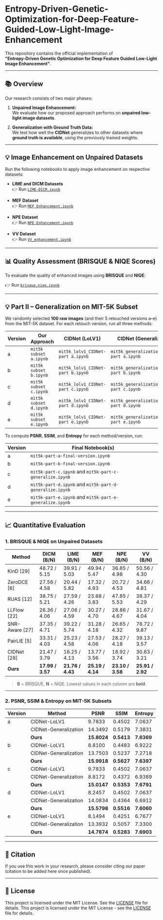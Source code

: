 # Entropy-Driven-Genetic-Optimization-for-Deep-Feature-Guided-Low-Light-Image-Enhancement

This repository contains the official implementation of  
**"Entropy-Driven Genetic Optimization for Deep Feature Guided Low-Light Image Enhancement"**.

---

## 📚 Overview

Our research consists of two major phases:

1. **Unpaired Image Enhancement:**  
   We evaluate how our proposed approach performs on **unpaired low-light image datasets**.

2. **Generalization with Ground Truth Data:**  
   We test how well the **CIDNet** generalizes to other datasets where **ground truth is available**, using the previously trained weights.

---

## 💡 Image Enhancement on Unpaired Datasets

Run the following notebooks to apply image enhancement on respective datasets:

- **LIME and DICM Datasets**  
  👉 Run [`LIME-DICM.ipynb`](LIME-DICM.ipynb)

- **MEF Dataset**  
  👉 Run [`MEF Enhancement.ipynb`](MEF%20Enhancement.ipynb)

- **NPE Dataset**  
  👉 Run [`NPE Enhancement.ipynb`](NPE%20Enhancement.ipynb)

- **VV Dataset**  
  👉 Run [`VV_enhancement.ipynb`](VV_enhancement.ipynb)

---

## 📊 Quality Assessment (BRISQUE & NIQE Scores)

To evaluate the quality of enhanced images using **BRISQUE** and **NIQE**:

👉 Run [`brisque,niqe.ipynb`](brisque,niqe.ipynb)

---
## 💡 Part II – Generalization on MIT-5K Subset

We randomly selected **100 raw images** (and their 5 retouched versions a–e) from the MIT-5K dataset. For each retouch version, run all three methods:

| Version | Our Approach                                  | CIDNet (LoLV1)                                        | CIDNet (Generalization)                                 |
|---------|-----------------------------------------------|-------------------------------------------------------|---------------------------------------------------------|
| a       | `mit5k subset a.ipynb`                        | `mit5k_lolv1_CIDNet-part a.ipynb`                     | `mit5k_generalization_CIDNet-part a.ipynb`              |
| b       | `mit5k subset b.ipynb`                        | `mit5k_lolv1_CIDNet-part b.ipynb`                     | `mit5k_generalization_CIDNet-part b.ipynb`              |
| c       | `mit5k subset c.ipynb`                        | `mit5k_lolv1_CIDNet-part c.ipynb`                     | `mit5k_generalization_CIDNet-part c.ipynb`              |
| d       | `mit5k subset d.ipynb`                        | `mit5k_lolv1_CIDNet-part d.ipynb`                     | `mit5k_generalization_CIDNet-part d.ipynb`              |
| e       | `mit5k subset e.ipynb`                        | `mit5k_lolv1_CIDNet-part e.ipynb`                     | `mit5k_generalization_CIDNet-part e.ipynb`              |

To compute **PSNR**, **SSIM**, and **Entropy** for each method/version, run:

| Version | Final Notebook(s)                                                          |
|---------|----------------------------------------------------------------------------|
| a       | `mit5k-part-a-final-version.ipynb`                                         |
| b       | `mit5k-part-b-final-version.ipynb`                                         |
| c       | `mit5k-part-c.ipynb` and `mit5k-part-c-generalize.ipynb`                   |
| d       | `mit5k-part-d.ipynb` and `mit5k-part-d-generalize.ipynb`                   |
| e       | `mit5k-part-e.ipynb` and `mit5k-part-e-generalize.ipynb`                   |

---

## 📈 Quantitative Evaluation

### 1. BRISQUE & NIQE on Unpaired Datasets

| Method         | DICM (B/N)    | LIME (B/N)    | MEF (B/N)     | NPE (B/N)     | VV (B/N)      |
| -------------- | ------------- | ------------- | ------------- | ------------- | ------------- |
| KinD [29]      | 48.72 / 5.15  | 39.91 / 5.03  | 49.94 / 5.47  | 36.85 / 4.98  | 50.56 / 4.30  |
| ZeroDCE [6]    | 27.56 / 4.58  | 20.44 / 5.82  | 17.32 / 4.93  | 20.72 / 4.53  | 34.66 / 4.81  |
| RUAS [12]      | 38.75 / 5.21  | 27.59 / 4.26  | 23.68 / 3.83  | 47.85 / 5.53  | 38.37 / 4.29  |
| LLFlow [22]    | 26.36 / 4.06  | 27.06 / 4.59  | 30.27 / 4.70  | 28.86 / 4.67  | 31.67 / 4.04  |
| SNR-Aware [27] | 37.35 / 4.71  | 39.22 / 5.74  | 31.28 / 4.18  | 26.65 / 4.32  | 78.72 / 9.87  |
| PairLIE [5]    | 33.31 / 4.03  | 25.23 / 4.58  | 27.53 / 4.06  | 28.27 / 4.18  | 39.13 / 3.57  |
| CIDNet [28]    | 21.47 / 3.79  | 16.25 / 4.13  | 13.77 / 3.56  | 18.92 / 3.74  | 30.63 / 3.21  |
| **Ours**       | **17.99 / 3.57** | **21.76 / 4.43** | **25.19 / 4.14** | **23.10 / 3.58** | **25.91 / 2.92** |

> **B** = BRISQUE, **N** = NIQE. Lowest values in each column are **bold**.

---

### 2. PSNR, SSIM & Entropy on MIT-5K Subsets

| Version | Method                | PSNR    | SSIM    | Entropy |
| ------- | --------------------- | ------- | ------- | ------- |
| a       | CIDNet-LoLV1          | 9.7833  | 0.4502  | 7.0637  |
|         | CIDNet-Generalization | 14.3492 | 0.5179  | 7.3831  |
|         | **Ours**              | **15.8024** | **0.5413** | **7.6369** |
| b       | CIDNet-LoLV1          | 8.8100  | 0.4483  | 6.9222  |
|         | CIDNet-Generalization | 13.7503 | 0.5237  | 7.2718  |
|         | **Ours**              | **15.9918** | **0.5627** | **7.6397** |
| c       | CIDNet-LoLV1          | 9.7833  | 0.4502  | 7.0637  |
|         | CIDNet-Generalization | 8.8172  | 0.4372  | 6.9389  |
|         | **Ours**              | **15.0147** | **0.5353** | **7.6791** |
| d       | CIDNet-LoLV1          | 8.2457  | 0.4502  | 7.0637  |
|         | CIDNet-Generalization | 14.0834 | 0.4364  | 6.6912  |
|         | **Ours**              | **15.5798** | **0.5516** | **7.6060** |
| e       | CIDNet-LoLV1          | 8.1494  | 0.4251  | 6.7677  |
|         | CIDNet-Generalization | 13.3932 | 0.5057  | 7.3300  |
|         | **Ours**              | **14.7874** | **0.5283** | **7.6903** |

-----
## 🧪 Citation

If you use this work in your research, please consider citing our paper (citation to be added here once published).

---

## 📎 License

This project is licensed under the MIT License. See the [LICENSE](LICENSE) file for details.
This project is licensed under the MIT License - see the [LICENSE](LICENSE) file for details.
